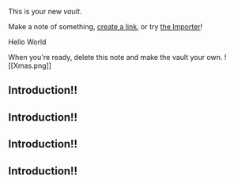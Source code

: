 This is your new *vault*.

Make a note of something, [create a link](<create a link.mdx>), or try [the Importer](https://help.obsidian.md/Plugins/Importer)!

<Card href="/docs/headless">Hello World</Card>

When you're ready, delete this note and make the vault your own.
!\[\[Xmas.png]]

## Introduction!!

## Introduction!!

## Introduction!!

## Introduction!!
